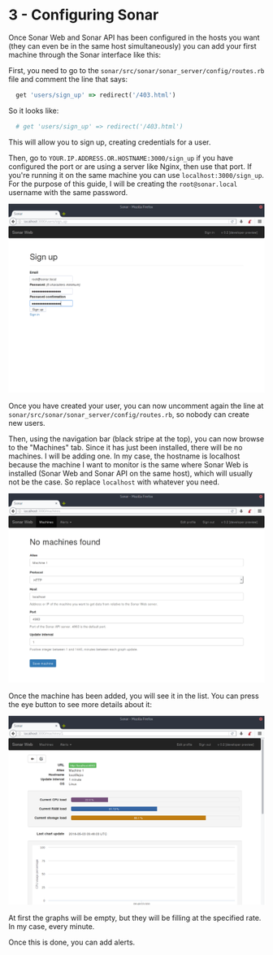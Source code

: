 3 - Configuring Sonar
=====================

Once Sonar Web and Sonar API has been configured in the hosts you want (they can even be in the same host simultaneously) you can add your first machine through the Sonar interface like this:

First, you need to go to the `sonar/src/sonar/sonar_server/config/routes.rb` file and comment the line that says:

```ruby
  get 'users/sign_up' => redirect('/403.html')
```

So it looks like:

```ruby
  # get 'users/sign_up' => redirect('/403.html')
```

This will allow you to sign up, creating credentials for a user.

Then, go to `YOUR.IP.ADDRESS.OR.HOSTNAME:3000/sign_up` if you have configured the port or are using a server like Nginx, then use that port. If you're running it on the same machine you can use `localhost:3000/sign_up`. For the purpose of this guide, I will be creating the `root@sonar.local` username with the same password.

![Sign Up](img/sign_up.png)

Once you have created your user, you can now uncomment again the line at `sonar/src/sonar/sonar_server/config/routes.rb`, so nobody can create new users.

Then, using the navigation bar (black stripe at the top), you can now browse to the "Machines" tab. Since it has just been installed, there will be no machines. I will be adding one. In my case, the hostname is localhost because the machine I want to monitor is the same where Sonar Web is installed (Sonar Web and Sonar API on the same host), which will usually not be the case. So replace `localhost` with whatever you need.

![New Machine](img/new_machine.png)

Once the machine has been added, you will see it in the list. You can press the eye button to see more details about it:

![New Machine Details](img/new_machine_show.png)

At first the graphs will be empty, but they will be filling at the specified rate. In my case, every minute.

Once this is done, you can add alerts.
